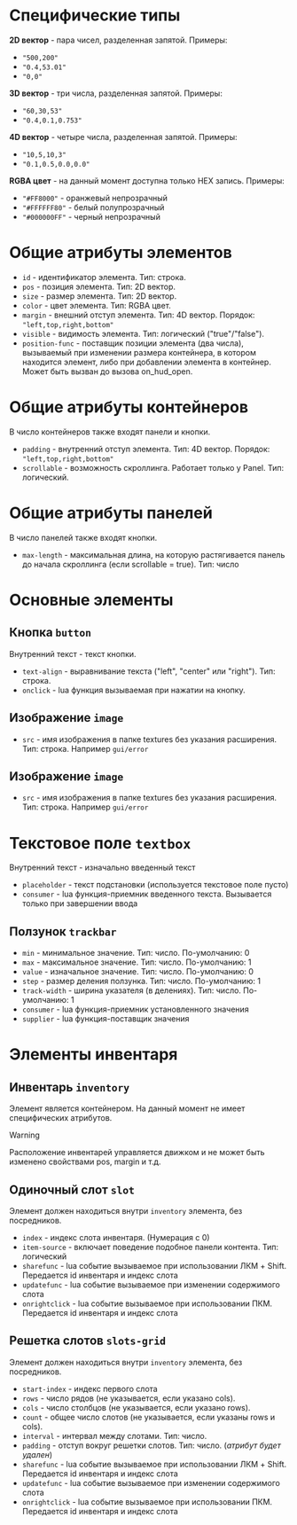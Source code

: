 # Специфические типы

**2D вектор** - пара чисел, разделенная запятой.
Примеры: 
- `"500,200"`
- `"0.4,53.01"`
- `"0,0"`

**3D вектор** - три числа, разделенная запятой.
Примеры: 
- `"60,30,53"`
- `"0.4,0.1,0.753"`

**4D вектор** - четыре числа, разделенная запятой.
Примеры: 
- `"10,5,10,3"`
- `"0.1,0.5,0.0,0.0"`

**RGBA цвет** - на данный момент доступна только HEX запись.
Примеры:
- `"#FF8000"` - оранжевый непрозрачный
- `"#FFFFFF80"` - белый полупрозрачный
- `"#000000FF"` - черный непрозрачный

# Общие атрибуты элементов

- `id` - идентификатор элемента. Тип: строка.
- `pos` - позиция элемента. Тип: 2D вектор.
- `size` - размер элемента. Тип: 2D вектор.
- `color` - цвет элемента. Тип: RGBA цвет.
- `margin` - внешний отступ элемента. Тип: 4D вектор. 
    Порядок: `"left,top,right,bottom"`
- `visible` - видимость элемента. Тип: логический ("true"/"false").
- `position-func` - поставщик позиции элемента (два числа), вызываемый при изменении размера контейнера, в котором находится элемент, либо при добавлении элемента в контейнер. Может быть вызван до вызова on_hud_open.

# Общие атрибуты контейнеров

В число контейнеров также входят панели и кнопки.
- `padding` - внутренний отступ элемента. Тип: 4D вектор.
    Порядок: `"left,top,right,bottom"`
- `scrollable` - возможность скроллинга. Работает только у Panel. Тип: логический.

# Общие атрибуты панелей

В число панелей также входят кнопки.
- `max-length` - максимальная длина, на которую растягивается панель до начала скроллинга (если scrollable = true). Тип: число

# Основные элементы

## Кнопка `button`

Внутренний текст - текст кнопки.

- `text-align` - выравнивание текста ("left", "center" или "right"). Тип: строка.
- `onclick` - lua функция вызываемая при нажатии на кнопку.

## Изображение `image`

- `src` - имя изображения в папке textures без указания расширения. Тип: строка. Например `gui/error`

## Изображение `image`

- `src` - имя изображения в папке textures без указания расширения. Тип: строка. Например `gui/error`

# Текстовое поле `textbox`

Внутренний текст - изначально введенный текст

- `placeholder` - текст подстановки (используется текстовое поле пусто)
- `consumer` - lua функция-приемник введенного текста. Вызывается только при завершении ввода

## Ползунок `trackbar`

- `min` - минимальное значение. Тип: число. По-умолчанию: 0
- `max` - максимальное значение. Тип: число. По-умолчанию: 1
- `value` - изначальное значение. Тип: число. По-умолчанию: 0
- `step` - размер деления ползунка. Тип: число. По-умолчанию: 1
- `track-width` - ширина указателя (в делениях). Тип: число. По-умолчанию: 1
- `consumer` - lua функция-приемник установленного значения
- `supplier` - lua функция-поставщик значения

# Элементы инвентаря

## Инвентарь `inventory`

Элемент является контейнером. На данный момент не имеет специфических атрибутов. 

> [!WARNING]
> Расположение инвентарей управляется движком и не может быть изменено свойствами pos, margin и т.д.

## Одиночный слот `slot`

Элемент должен находиться внутри `inventory` элемента, без посредников.
- `index` - индекс слота инвентаря. (Нумерация с 0)
- `item-source` - включает поведение подобное панели контента. Тип: логический
- `sharefunc` - lua событие вызываемое при использовании ЛКМ + Shift. Передается id инвентаря и индекс слота
- `updatefunc` - lua событие вызываемое при изменении содержимого слота
- `onrightclick` - lua событие вызываемое при использовании ПКМ. Передается id инвентаря и индекс слота

## Решетка слотов `slots-grid`

Элемент должен находиться внутри `inventory` элемента, без посредников.
- `start-index` - индекс первого слота
- `rows` - число рядов (не указывается, если указано cols).
- `cols` - число столбцов (не указывается, если указано rows).
- `count` - общее число слотов (не указывается, если указаны rows и cols). 
- `interval` - интервал между слотами. Тип: число.
- `padding` - отступ вокруг решетки слотов. Тип: число.   (*атрибут будет удален*)
- `sharefunc` - lua событие вызываемое при использовании ЛКМ + Shift. Передается id инвентаря и индекс слота
- `updatefunc` - lua событие вызываемое при изменении содержимого слота
- `onrightclick` - lua событие вызываемое при использовании ПКМ. Передается id инвентаря и индекс слота